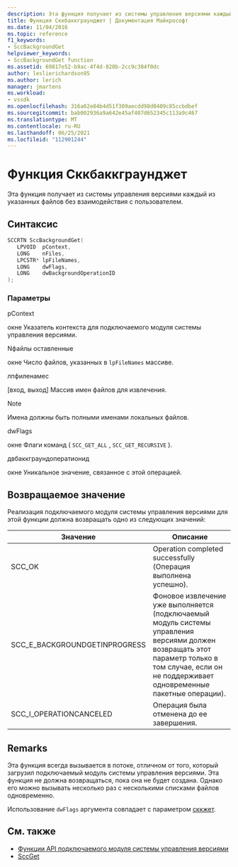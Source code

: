```yaml
---
description: Эта функция получает из системы управления версиями каждый из указанных файлов без взаимодействия с пользователем.
title: Функция Сккбаккграунджет | Документация Майкрософт
ms.date: 11/04/2016
ms.topic: reference
f1_keywords:
- SccBackgroundGet
helpviewer_keywords:
- SccBackgroundGet function
ms.assetid: 69817e52-b9ac-4f4d-820b-2cc9c384f0dc
author: leslierichardson95
ms.author: lerich
manager: jmartens
ms.workload:
- vssdk
ms.openlocfilehash: 316a02e84b4d51f309aecdd98d0409c85ccbdbef
ms.sourcegitcommit: bab002936a9a642e45af407d652345c113a9c467
ms.translationtype: MT
ms.contentlocale: ru-RU
ms.lasthandoff: 06/25/2021
ms.locfileid: "112901244"
---
```

# <a name="sccbackgroundget-function"></a>Функция Сккбаккграунджет
Эта функция получает из системы управления версиями каждый из указанных файлов без взаимодействия с пользователем.

## <a name="syntax"></a>Синтаксис

```cpp
SCCRTN SccBackgroundGet(
   LPVOID  pContext,
   LONG    nFiles,
   LPCSTR* lpFileNames,
   LONG    dwFlags,
   LONG    dwBackgroundOperationID
);
```

### <a name="parameters"></a>Параметры
 pContext

окне Указатель контекста для подключаемого модуля системы управления версиями.

 Nфайлы оставленные

окне Число файлов, указанных в `lpFileNames` массиве.

 лпфиленамес

[вход, выход] Массив имен файлов для извлечения.

> [!NOTE]
> Имена должны быть полными именами локальных файлов.

 dwFlags

окне Флаги команд ( `SCC_GET_ALL` , `SCC_GET_RECURSIVE` ).

 двбаккграундоператионид

окне Уникальное значение, связанное с этой операцией.

## <a name="return-value"></a>Возвращаемое значение
 Реализация подключаемого модуля системы управления версиями для этой функции должна возвращать одно из следующих значений:

|Значение|Описание|
|-----------|-----------------|
|SCC_OK|Operation completed successfully (Операция выполнена успешно).|
|SCC_E_BACKGROUNDGETINPROGRESS|Фоновое извлечение уже выполняется (подключаемый модуль системы управления версиями должен возвращать этот параметр только в том случае, если он не поддерживает одновременные пакетные операции).|
|SCC_I_OPERATIONCANCELED|Операция была отменена до ее завершения.|

## <a name="remarks"></a>Remarks
 Эта функция всегда вызывается в потоке, отличном от того, который загрузил подключаемый модуль системы управления версиями. Эта функция не должна возвращаться, пока она не будет создана. Однако его можно вызывать несколько раз с несколькими списками файлов одновременно.

 Использование `dwFlags` аргумента совпадает с параметром [сккжет](../extensibility/sccget-function.md).

## <a name="see-also"></a>См. также
- [Функции API подключаемого модуля системы управления версиями](../extensibility/source-control-plug-in-api-functions.md)
- [SccGet](../extensibility/sccget-function.md)
